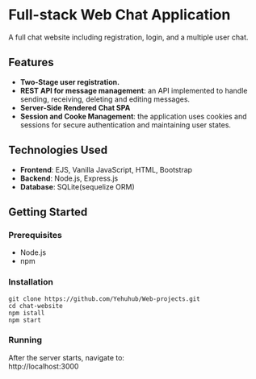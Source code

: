 # Full-stack Web Chat Application
A full chat website including registration, login, and a multiple user chat.

## Features
- **Two-Stage user registration.**
- **REST API for message management**: an API implemented to handle sending, receiving, deleting and editing messages.
- **Server-Side Rendered Chat SPA**
- **Session and Cooke Management**: the application uses cookies and sessions for secure authentication and maintaining user states.

## Technologies Used
- **Frontend**: EJS, Vanilla JavaScript, HTML, Bootstrap
- **Backend**: Node.js, Express.js
- **Database**: SQLite(sequelize ORM)

## Getting Started
### Prerequisites 
- Node.js
- npm
### Installation
```
git clone https://github.com/Yehuhub/Web-projects.git
cd chat-website
npm istall
npm start
```
### Running
After the server starts, navigate to:  
http://localhost:3000
